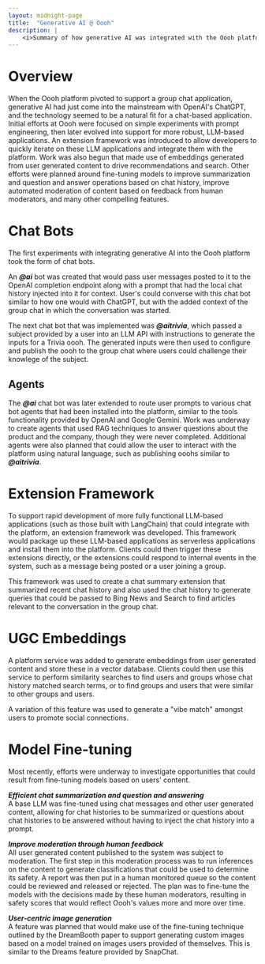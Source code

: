 ```yaml
---
layout: midnight-page
title:  "Generative AI @ Oooh"
description: |
    <i>Summary of how generative AI was integrated with the Oooh platform</i>
---
```

# Overview

When the Oooh platform pivoted to support a group chat application, generative AI had just come into the mainstream with OpenAI's ChatGPT,
and the technology seemed to be a natural fit for a chat-based application. Initial efforts at Oooh were focused on simple experiments with
prompt engineering, then later evolved into support for more robust, LLM-based applications. An extension framework was introduced to allow 
developers to quickly iterate on these LLM applications and integrate them with the platform. Work was also begun that made use of embeddings
generated from user generated content to drive recommendations and search. Other efforts were planned around fine-tuning models to improve
summarization and question and answer operations based on chat history, improve automated moderation of content based on feedback from human
moderators, and many other compelling features.

# Chat Bots

The first experiments with integrating generative AI into the Oooh platform took the form of chat bots. 

An ***@ai*** bot was created that would pass user messages posted to it to the OpenAI completion endpoint along with a prompt that had the 
local chat history injected into it for context. User's could converse with this chat bot similar to how one would with ChatGPT, but with 
the added context of the group chat in which the conversation was started.  

The next chat bot that was implemented was ***@aitrivia***, which passed a subject provided by a user into an LLM API with instructions to
generate the inputs for a Trivia oooh. The generated inputs were then used to configure and publish the oooh to the group chat where users 
could challenge their knowlege of the subject.

## Agents

The ***@ai*** chat bot was later extended to route user prompts to various chat bot agents that had been installed into the platform, similar 
to the tools functionality provided by OpenAI and Google Gemini. Work was underway to create agents that used RAG techniques to answer questions 
about the product and the company, though they were never completed. Additional agents were also planned that could allow the user to interact 
with the platform using natural language, such as publishing ooohs similar to ***@aitrivia***.

# Extension Framework

To support rapid development of more fully functional LLM-based applications (such as those built with LangChain) that could integrate with the
platform, an extension framework was developed. This framework would package up these LLM-based applications as serverless applications and 
install them into the platform. Clients could then trigger these extensions directly, or the extensions could respond to internal events in the
system, such as a message being posted or a user joining a group.  

This framework was used to create a chat summary extension that summarized recent chat history and also used the chat history to generate queries 
that could be passed to Bing News and Search to find articles relevant to the conversation in the group chat.

# UGC Embeddings

A platform service was added to generate embeddings from user generated content and store these in a vector database.
Clients could then use this service to perform similarity searches to find users and groups whose chat history matched search terms, or to
find groups and users that were similar to other groups and users.  

A variation of this feature was used to generate a "vibe match" amongst users to promote social connections.

# Model Fine-tuning

Most recently, efforts were underway to investigate opportunities that could result from fine-tuning models based on users' content.

***Efficient chat summarization and question and answering***  
A base LLM was fine-tuned using chat messages and other user generated content, allowing for chat histories to be summarized or questions
about chat histories to be answered without having to inject the chat history into a prompt.

***Improve moderation through human feedback***  
All user generated content published to the system was subject to moderation. The first step in this moderation process was to run inferences
on the content to generate classifications that could be used to determine its safety. A report was then put in a human monitored queue so the
content could be reviewed and released or rejected. The plan was to fine-tune the models with the decisions made by these human moderators, resulting
in safety scores that would reflect Oooh's values more and more over time.

***User-centric image generation***  
A feature was planned that would make use of the fine-tuning technique outlined by the DreamBooth paper to support generating custom images based
on a model trained on images users provided of themselves. This is similar to the Dreams feature provided by SnapChat.
